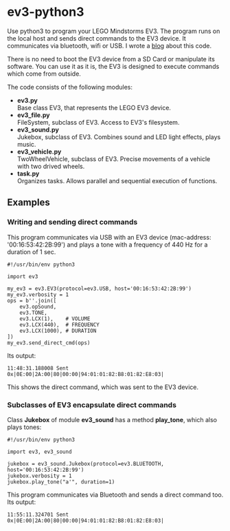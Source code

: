 # ev3-python3
Use python3 to program your LEGO Mindstorms EV3. The program runs on the local host
and sends direct commands to the EV3 device. It communicates via bluetooth, wifi or USB.
I wrote a [blog](http://ev3directcommands.blogspot.com) about this code.

There is no need to boot the EV3 device from a SD Card or manipulate
its software. You can use it as it is, the EV3 is designed to execute
commands which come from outside.

The code consists of the following modules:
* **ev3.py**  
Base class EV3, that represents the LEGO EV3 device.
* **ev3_file.py**  
FileSystem, subclass of EV3. Access to EV3's filesystem.
* **ev3_sound.py**  
Jukebox, subclass of EV3. Combines sound and LED light effects, plays music.
* **ev3_vehicle.py**  
TwoWheelVehicle, subclass of EV3. Precise movements of a vehicle with two drived wheels.
* **task.py**  
Organizes tasks. Allows parallel and sequential execution of functions.

## Examples

### Writing and sending direct commands
This program communicates via USB with
an EV3 device (mac-address: '00:16:53:42:2B:99')
and plays a tone with a frequency of 440 Hz
for a duration of 1 sec.

    #!/usr/bin/env python3
    
    import ev3
    
    my_ev3 = ev3.EV3(protocol=ev3.USB, host='00:16:53:42:2B:99')
	my_ev3.verbosity = 1
    ops = b''.join([
        ev3.opSound,
        ev3.TONE,
        ev3.LCX(1),    # VOLUME
        ev3.LCX(440),  # FREQUENCY
        ev3.LCX(1000), # DURATION
    ])
    my_ev3.send_direct_cmd(ops)

Its output:

    11:48:31.188008 Sent 0x|0E:00|2A:00|80|00:00|94:01:01:82:B8:01:82:E8:03|

This shows the direct command, which was sent to the EV3 device.  

### Subclasses of EV3 encapsulate direct commands
Class **Jukebox** of module **ev3_sound** has a method **play_tone**,
which also plays tones:

	#!/usr/bin/env python3

	import ev3, ev3_sound

	jukebox = ev3_sound.Jukebox(protocol=ev3.BLUETOOTH, host='00:16:53:42:2B:99')
	jukebox.verbosity = 1
	jukebox.play_tone("a'", duration=1)


This program communicates via Bluetooth and sends a direct command too. Its output:

    11:55:11.324701 Sent 0x|0E:00|2A:00|80|00:00|94:01:01:82:B8:01:82:E8:03|
